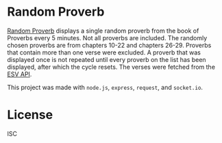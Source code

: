 # Random Proverb

[Random Proverb](https://proverbs.onrender.com/) displays a single random proverb from the book of Proverbs every 5 minutes. Not all proverbs are included. The randomly chosen proverbs are from chapters 10-22 and chapters 26-29. Proverbs that contain more than one verse were excluded. A proverb that was displayed once is not repeated until every proverb on the list has been displayed, after which the cycle resets. The verses were fetched from the [ESV API](https://api.esv.org/).

This project was made with `node.js`, `express`, `request`, and `socket.io`.

# License

ISC
